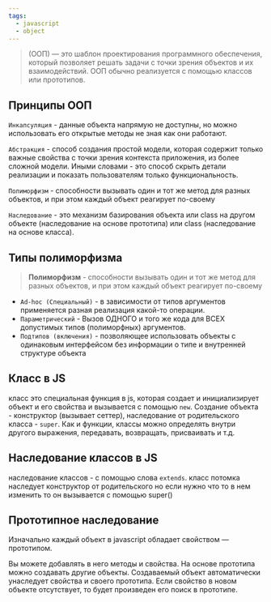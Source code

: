 ```yaml
---
tags:
  - javascript
  - object
---
```


> (ООП) — это шаблон проектирования программного обеспечения, который позволяет решать задачи с точки зрения объектов и их взаимодействий. ООП обычно реализуется с помощью классов или прототипов.
## Принципы ООП

`Инкапсуляция` - данные объекта напрямую не доступны, но можно использовать его открытые методы не зная как они работают.

`Абстракция` - способ создания простой модели, которая содержит только важные свойства с точки зрения контекста приложения, из более сложной модели. Иными словами - это способ скрыть детали реализации и показать пользователям только функциональность.

`Полиморфизм` - способности вызывать один и тот же метод для разных объектов, и при этом каждый объект реагирует по-своему

`Наследование` - это механизм базирования объекта или class на другом объекте (наследование на основе прототипа) или class (наследование на основе класса).

## Типы полиморфизма

> **Полиморфизм** - способности вызывать один и тот же метод для разных объектов, и при этом каждый объект реагирует по-своему

- `Ad-hoc (Специальный)` - в зависимости от типов аргументов применяется разная реализация какой-то операции.
- `Параметрический` - Вызов ОДНОГО и того же кода для ВСЕХ допустимых типов (полиморфных) аргументов.
- `Подтипов (включения)` - позволяющее использовать объекты с одинаковым интерфейсом без информации о типе и внутренней структуре объекта

## Класс в JS

класс это специальная функция в js, которая создает и инициализирует объект и его свойства и вызывается с помощью `new`. Создание объекта - конструктор (вызывает сеттер), наследование от родительского класса - `super`. Как и функции, классы можно определять внутри другого выражения, передавать, возвращать, присваивать и т.д.

## Наследование классов в JS

наследование классов - с помощью слова `extends`. класс потомка наследует конструктор от родительского но если нужно что то в нем изменить то он вызывается с помощью super()

## Прототипное наследование

Изначально каждый объект в javascript обладает свойством — прототипом.

Вы можете добавлять в него методы и свойства. На основе прототипа можно создавать другие объекты. Создаваемый объект автоматически унаследует свойства и своего прототипа. Если свойство в новом объекте отсутствует, то будет произведен его поиск в прототипе.